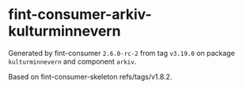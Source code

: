 # fint-consumer-arkiv-kulturminnevern

Generated by fint-consumer `2.6.0-rc-2` from tag `v3.19.0` on package `kulturminnevern` and component `arkiv`.

Based on fint-consumer-skeleton refs/tags/v1.8.2.
